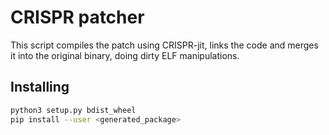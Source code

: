 # CRISPR patcher

This script compiles the patch using CRISPR-jit, 
links the code and merges it into the original binary, 
doing dirty ELF manipulations.

## Installing

```bash
python3 setup.py bdist_wheel
pip install --user <generated_package>
```
